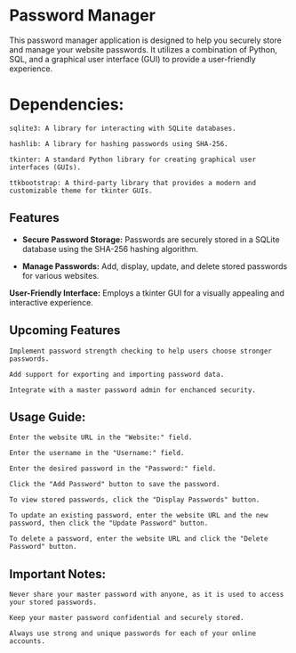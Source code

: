 # Password Manager

This password manager application is designed to help you securely store and manage your website passwords. It utilizes a combination of Python, SQL, and a graphical user interface (GUI) to provide a user-friendly experience.

# Dependencies:

    sqlite3: A library for interacting with SQLite databases.

    hashlib: A library for hashing passwords using SHA-256.

    tkinter: A standard Python library for creating graphical user interfaces (GUIs).

    ttkbootstrap: A third-party library that provides a modern and customizable theme for tkinter GUIs.


## Features

* **Secure Password Storage:** Passwords are securely stored in a SQLite database using the SHA-256 hashing algorithm.

* **Manage Passwords:** Add, display, update, and delete stored passwords for various websites.

**User-Friendly Interface:** Employs a tkinter GUI for a visually appealing and interactive experience.

## Upcoming Features

    Implement password strength checking to help users choose stronger passwords.

    Add support for exporting and importing password data.

    Integrate with a master password admin for enchanced security.

## Usage Guide:

    Enter the website URL in the "Website:" field.

    Enter the username in the "Username:" field.

    Enter the desired password in the "Password:" field.

    Click the "Add Password" button to save the password.

    To view stored passwords, click the "Display Passwords" button.

    To update an existing password, enter the website URL and the new password, then click the "Update Password" button.

    To delete a password, enter the website URL and click the "Delete Password" button.

## Important Notes:

    Never share your master password with anyone, as it is used to access your stored passwords.

    Keep your master password confidential and securely stored.

    Always use strong and unique passwords for each of your online accounts.





